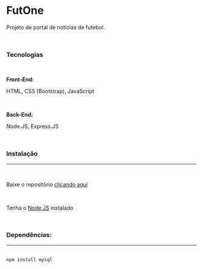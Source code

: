 # FutOne  

<p>Projeto de portal de notícias de futebol.</p>
<br>
<h3>Tecnologias</h3>
<br>
<p><strong>Front-End:</strong>
<br>
<p>HTML, CSS (Bootstrap), JavaScript</p>
<br>
<p><strong>Back-End:</strong>
<br>
<p>Node.JS, Express.JS</p>
<br>
<h3>Instalação</h3>
<hr>
<br>
<p>Baixe o repositório <a href='https://github.com/Guilherme0112/FutOne/archive/refs/heads/main.zip'>clicando aqui</a></p>
<br>
<p>Tenha o <a href='https://nodejs.org/pt/download/package-manager'>Node.JS</a> instalado</p>
<br>
<h3>Dependências:</h3>
<hr>
<br>
<code>npm install mysql</code>
